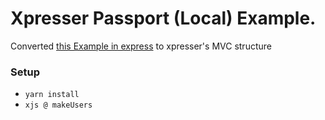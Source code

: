 # Xpresser Passport (Local) Example.

Converted [this Example in express](https://github.com/passport/express-4.x-local-example") to xpresser's MVC structure


### Setup

- `yarn install`
- `xjs @ makeUsers`